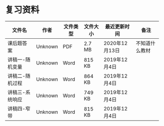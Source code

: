 # 复习资料

文件名|作者|文件类型|文件大小|最近更新时间|备注
---|---|---|---|---|---
课后题答案|Unknown|PDF|2.7 MB|2020年12月13日|不知道什么教材
讲稿一-随机变量|Unknown|Word|815 KB|2019年12月4日
讲稿二-随机过程|Unknown|Word|864 KB|2019年12月4日
讲稿三-系统响应|Unknown|Word|749 KB|2019年12月4日
讲稿四-窄带|Unknown|Word|815 KB|2019年12月4日